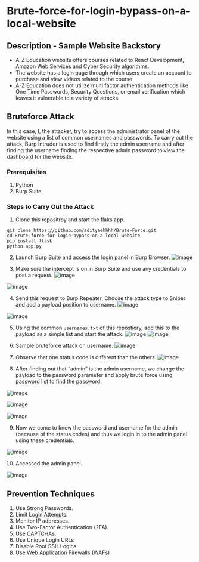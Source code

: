 # Brute-force-for-login-bypass-on-a-local-website

## Description - Sample Website Backstory
- A-Z Education website offers courses related to React Development, Amazon Web Services and Cyber Security algorithms.
- The website has a login page through which users create an account to purchase and view videos related to the course. 
- A-Z Education does not utilize multi factor authentication methods like One Time Passwords, Security Questions, or email verification which leaves it vulnerable to a variety of attacks.

## Bruteforce Attack
In this case, I, the attacker, try to access the administrator panel of the website using a list of common usernames and passwords. To carry out the attack, Burp Intruder is used to find firstly the admin username and after finding the username finding the respective admin password to view the dashboard for the website.

### Prerequisites
1. Python
2. Burp Suite
   
### Steps to Carry Out the Attack

1. Clone this repositroy and start the flaks app.
```
git clone https://github.com/adityaehhhh/Brute-Force.git
cd Brute-force-for-login-bypass-on-a-local-website
pip install flask
python app.py
```
2. Launch Burp Suite and access the login panel in Burp Browser.
![image](https://github.com/akshatmiglani/Brute-force-for-login-bypass-on-a-local-website/assets/120178102/509c47e6-260a-4407-81cc-5281d7ab06cb)

3. Make sure the intercept is on in Burp Suite and use any credentials to post a request.
![image](https://github.com/akshatmiglani/Brute-force-for-login-bypass-on-a-local-website/assets/120178102/24905b8e-e123-49e3-948e-7d6b3fe23448)

![image](https://github.com/akshatmiglani/Brute-force-for-login-bypass-on-a-local-website/assets/120178102/bcbb7685-51b2-4068-8807-bd019b6b077a)

4. Send this request to Burp Repeater, Choose the attack type to Sniper and add a payload position to username.
![image](https://github.com/akshatmiglani/Brute-force-for-login-bypass-on-a-local-website/assets/120178102/0fff17cc-f64a-4deb-94b4-4f22dc10c6d9)

![image](https://github.com/akshatmiglani/Brute-force-for-login-bypass-on-a-local-website/assets/120178102/203d0d32-8a0b-446d-837c-dad06789d1fa)

5. Using the common `usernames.txt` of this repostiory, add this to the payload as a simple list and start the attack.
![image](https://github.com/akshatmiglani/Brute-force-for-login-bypass-on-a-local-website/assets/120178102/fd1593f7-d692-429c-89cc-e6cab39af142)
![image](https://github.com/akshatmiglani/Brute-force-for-login-bypass-on-a-local-website/assets/120178102/9e69c6c2-12ed-472a-9170-82ebe8825a25)

6. Sample bruteforce attack on username.
![image](https://github.com/akshatmiglani/Brute-force-for-login-bypass-on-a-local-website/assets/120178102/5f6bef40-b1d6-4c37-b746-da5a8583f56c)

7. Observe that one status code is different than the others.
![image](https://github.com/akshatmiglani/Brute-force-for-login-bypass-on-a-local-website/assets/120178102/bce81bb1-efb7-42a0-85fe-d3051ec60c42)

8. After finding out that “admin” is the admin username, we change the payload to the password parameter and apply brute force using password list to find the password.

![image](https://github.com/akshatmiglani/Brute-force-for-login-bypass-on-a-local-website/assets/120178102/c1855621-f49d-43d2-b802-7bb51daa4df1)

![image](https://github.com/akshatmiglani/Brute-force-for-login-bypass-on-a-local-website/assets/120178102/53b07e39-c587-467d-ad62-5318b80a2044)

![image](https://github.com/akshatmiglani/Brute-force-for-login-bypass-on-a-local-website/assets/120178102/2d2817c0-3668-42dc-a725-619d1a3c3ab3)

9. Now we come to know the password and username for the admin (because of the status codes) and thus we login in to the admin panel using these credentials.

![image](https://github.com/akshatmiglani/Brute-force-for-login-bypass-on-a-local-website/assets/120178102/5899e8a7-1aa5-4917-b3b9-5f50999450b5)

10. Accessed the admin panel.

![image](https://github.com/akshatmiglani/Brute-force-for-login-bypass-on-a-local-website/assets/120178102/243342a6-248d-4bd2-b8c0-8d3c6feda657)

## Prevention Techniques
1. Use Strong Passwords.
2. Limit Login Attempts.
3. Monitor IP addresses.  
4. Use Two-Factor Authentication (2FA).   
5. Use CAPTCHAs.  
6. Use Unique Login URLs
7. Disable Root SSH Logins
8. Use Web Application Firewalls (WAFs)





